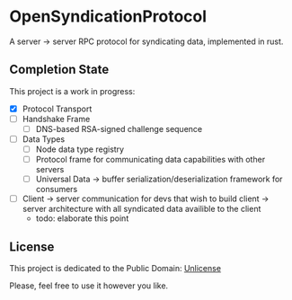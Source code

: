 # OpenSyndicationProtocol
A server -> server RPC protocol for syndicating data, implemented in rust.

## Completion State
This project is a work in progress:
- [x] Protocol Transport
- [ ] Handshake Frame
  - [ ] DNS-based RSA-signed challenge sequence
- [ ] Data Types
  - [ ] Node data type registry
  - [ ] Protocol frame for communicating data capabilities with other servers
  - [ ] Universal Data -> buffer serialization/deserialization framework for consumers
- [ ] Client -> server communication for devs that wish to build client -> server architecture with all syndicated data availible to the client
  - todo: elaborate this point

## License
This project is dedicated to the Public Domain: [Unlicense](./UNLICENSE)

Please, feel free to use it however you like.